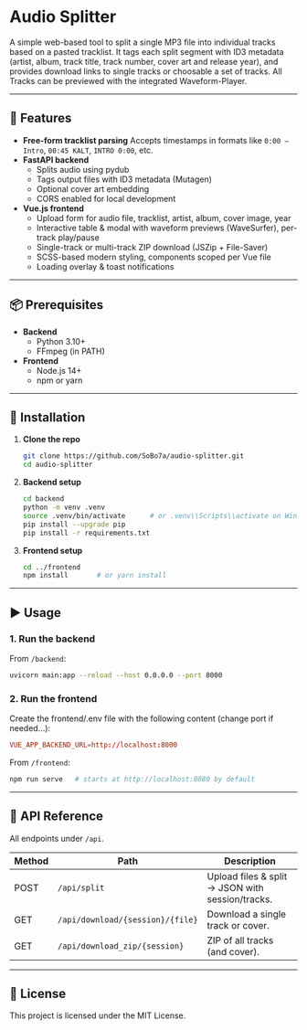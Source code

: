 # Audio Splitter

A simple web-based tool to split a single MP3 file into individual tracks based on a pasted tracklist. It tags each split segment with ID3 metadata (artist, album, track title, track number, cover art and release year), and provides download links to single tracks or choosable a set of tracks. All Tracks can be previewed with the integrated Waveform-Player.

---

## 🚀 Features

- **Free-form tracklist parsing**
  Accepts timestamps in formats like `0:00 – Intro`, `00:45 KALT`, `INTRO 0:00`, etc.
- **FastAPI backend**
  - Splits audio using pydub
  - Tags output files with ID3 metadata (Mutagen)
  - Optional cover art embedding
  - CORS enabled for local development
- **Vue.js frontend**
  - Upload form for audio file, tracklist, artist, album, cover image, year
  - Interactive table & modal with waveform previews (WaveSurfer), per-track play/pause
  - Single-track or multi-track ZIP download (JSZip + File-Saver)
  - SCSS-based modern styling, components scoped per Vue file
  - Loading overlay & toast notifications

---

## 📦 Prerequisites

- **Backend**
  - Python 3.10+
  - FFmpeg (in PATH)
- **Frontend**
  - Node.js 14+
  - npm or yarn

---

## 🔧 Installation

1. **Clone the repo**
   ```bash
   git clone https://github.com/SoBo7a/audio-splitter.git
   cd audio-splitter
   ```

2. **Backend setup**
   ```bash
   cd backend
   python -m venv .venv
   source .venv/bin/activate      # or .venv\\Scripts\\activate on Windows
   pip install --upgrade pip
   pip install -r requirements.txt
   ```

3. **Frontend setup**
   ```bash
   cd ../frontend
   npm install       # or yarn install
   ```

---

## ▶️ Usage

### 1. Run the backend

From `/backend`:
```bash
uvicorn main:app --reload --host 0.0.0.0 --port 8000
```

### 2. Run the frontend
Create the frontend/.env file with the following content (change port if needed...):
```conf
VUE_APP_BACKEND_URL=http://localhost:8000
```

From `/frontend`:
```bash
npm run serve   # starts at http://localhost:8080 by default
```

---

## 🔌 API Reference

All endpoints under `/api`.

| Method | Path                             | Description                                      |
| ------ | -------------------------------- | ------------------------------------------------ |
| POST   | `/api/split`                     | Upload files & split → JSON with session/tracks. |
| GET    | `/api/download/{session}/{file}` | Download a single track or cover.                |
| GET    | `/api/download_zip/{session}`    | ZIP of all tracks (and cover).                   |


---

## 📜 License

This project is licensed under the MIT License.
